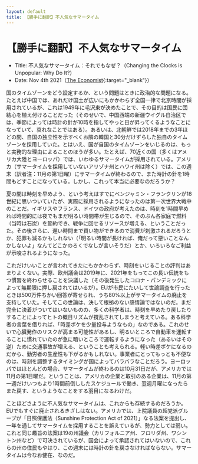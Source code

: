 ```yaml
---
layout: default
title: 【勝手に翻訳】不人気なサマータイム
---
```


<style>
img{
	display: block;
	width: 200px;
  margin: auto;
}
</style>

# 【勝手に翻訳】不人気なサマータイム

- Title: 不人気なサマータイム：それでもなぜ？（Changing the Clocks is Unpopular: Why Do It?）
- Date: Nov 4th 2021（[The Economist](https://www.economist.com/the-economist-explains/2021/11/04/changing-the-clocks-is-unpopular-why-do-it){:target="_blank"}）

国のタイムゾーンをどう設定するか、という問題はときに政治的な問題になる。たとえば中国では、あれだけ国土が広いにもかかわらず全国一律で北京時間が採用されているが、これは1949年に毛沢東が決めたことで、その目的は国民に団結心を植え付けることだった（そのせいで、中国西端の新疆ウイグル自治区では、季節によっては時計の針が10時を指してやっと日が昇ってくるようなことになっていて、哀れなことではある）。あるいは、北朝鮮では2018年までの3年ほどの間、自国の独立性を示すべくお隣の韓国と30分だけずらした独自のタイムゾーンを採用していた。とはいえ、国が自国のタイムゾーンをいじるのは、もっと実務的な理由によることのほうが多い。たとえば、70近くの国（多くはアメリカ大陸とヨーロッパ）では、いわゆるサマータイムが採用されている。アメリカ（サマータイムを採用していないアリゾナ州とハワイ州は除く）では、この週末（訳者注：11月の第1日曜）にサマータイムが終わるので、また時計の針を1時間もどすことになっている。しかし、これって本当に必要なのだろうか？

夏の間は時刻を早めよう、という考えはすでにベンジャミン・フランクリンが18世紀に思いついていたが、実際に採用されるようになったのは第一次世界大戦中のことだ。イギリスやフランス、ドイツの政府が考えたのは、時刻を1時間早めれば時間的には夜でもまだ明るい時間帯が生じるので、そのぶん各家庭で燃料（当時は石炭）を節約でき、戦争に回せるリソースが増える、ということだった。その後さらに、遅い時間まで買い物ができるので消費が刺激されるだろうとか、犯罪も減るかもしれない（「明るい時間が長ければ、俺だって悪いことなんかしないよ」なんてどこかのろくでなしが言いそうだ）とか、いろいろなご利益が示唆されるようになった。

これだけいいことが言われてきたにもかかわらず、時刻をいじることの評判はあまりよくない。実際、欧州議会は2019年に、2021年をもってこの長い伝統をもつ慣習を終わらせることを決議した（その後発生したコロナ・パンデミックによって無期限に押し戻されてはいるが）。EUが市民にたいして世論調査を行ったときは500万件ちかい回答が寄せられ、うち80%以上がサマータイムの廃止を支持していた。そしてこの世論は、決して根拠のない感情論ではないのだ。まだ完全に決着がついてはいないものの、多くの科学者は、時刻を早めたり戻したりすることによってヒトの概日リズムが撹乱されてしまうと考えている。ある科学者の言葉を借りれば、「時差ボケを少量投与ようなもの」なのである。これのせいで心臓発作のリスクが高まる可能性があるし、明るいところで自動車を運転することに慣れていたのが急に暗いところで運転するようになった（あるいはその逆）ために交通事故が増える、ということも考えられる。軽い時差ボケになるのだから、勤労者の生産性も下がるかもしれない。事業者にとってもっとも不便なのは、時刻を調整するタイミングが国によってバラバラなことだろう。ヨーロッパではほとんどの場合、サマータイムが終わるのは10月31日だが、アメリカでは11月の第1日曜だ。ということは、アメリカの企業と取引のある企業は、11月の第一週だけいつもより1時間前倒ししたスケジュールで働き、翌週月曜になったらまた戻す、というようなことをする羽目になるわけだ。

ことほどさように不人気なサマータイムは、これからも存続するのだろうか。EUでもすぐに廃止されるきざしはない。アメリカでは、上院議員の超党派グループが「日照保護法（Sunshine Protection Act of 2021）」なる法案を提出し、一年を通してサマータイムを採用することを訴えているが、勢力としては弱い。これと同じ趣旨の法案は19の州議会（カリフォルニア州、フロリダ州、ワシントン州など）で可決されているが、国会によって承認されてはいないので、これらの州の住民もやはり、この週末には時計の針を戻さなければならない。サマータイムは今なお健在、なのだ。
